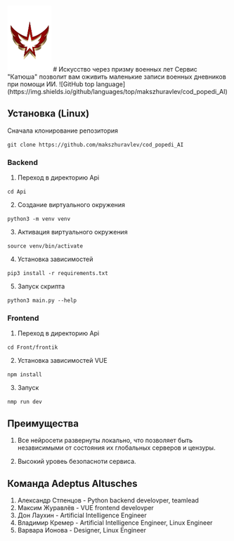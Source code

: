 <img src="./Front/frontik/public/logo1.png" alt="Компьютер" width="100" height="150">
# Искусство через призму военных лет
Cервис "Катюша" позволит вам оживить маленькие записи военных дневников при помощи ИИ.<!-- описание репозитория -->
<!--Блок информации о репозитории в бейджах-->
![GitHub top language](https://img.shields.io/github/languages/top/makszhuravlev/cod_popedi_AI)

<!--Установка-->
## Установка (Linux)
Сначала клонирование репозитория 

```git clone https://github.com/makszhuravlev/cod_popedi_AI```
### Backend

1. Переход в директорию Api

```cd Api```

2. Создание виртуального окружения

```python3 -m venv venv```

3. Активация виртуального окружения

```source venv/bin/activate```

4. Установка зависимостей

```pip3 install -r requirements.txt```

5. Запуск скрипта

```python3 main.py --help```
### Frontend

1. Переход в директорию Api

```cd Front/frontik```

2. Установка зависимостей VUE

```npm install```

3. Запуск

```nmp run dev```

<!--Пользовательская документация-->
## Преимущества
1. Все нейросети развернуты локально, что позволяет быть независимыми от состояния их глобальных серверов и цензуры.

2. Высокий уровеь безопасноти сервиса.

<!--Поддержка-->
## Команда Adeptus Altusches

1. Александр Стпенцов - Python backend develovper, teamlead
2. Максим Журавлёв - VUE frontend develovper
3. Дон Лаухин - Artificial Intelligence Engineer
4. Владимир Кремер - Artificial Intelligence Engineer, Linux Engineer
5. Варвара Ионова - Designer, Linux Engineer


